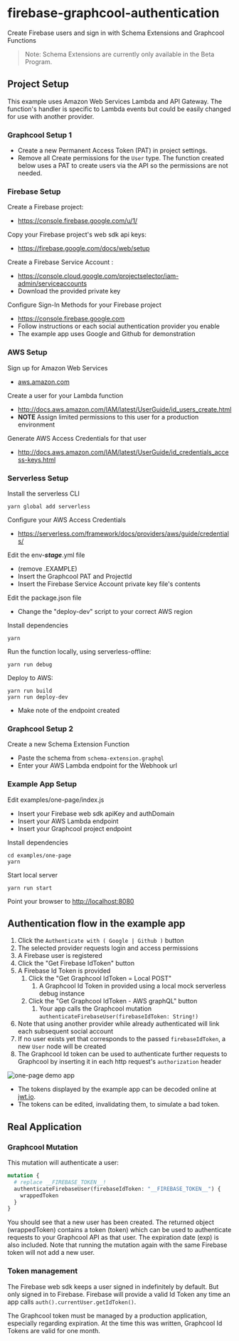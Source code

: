 # firebase-graphcool-authentication

Create Firebase users and sign in with Schema Extensions and Graphcool Functions

> Note: Schema Extensions are currently only available in the Beta Program.


## Project Setup

This example uses Amazon Web Services Lambda and API Gateway.  The function's handler is specific to Lambda events but could be easily changed for use with another provider.

### Graphcool Setup 1

- Create a new Permanent Access Token (PAT) in project settings.
- Remove all Create permissions for the `User` type. The function created below uses a PAT to create users via the API so the permissions are not needed.


### Firebase Setup

Create a Firebase project:
- <https://console.firebase.google.com/u/1/>

Copy your Firebase project's web sdk api keys:
- <https://firebase.google.com/docs/web/setup>

Create a Firebase Service Account :
- <https://console.cloud.google.com/projectselector/iam-admin/serviceaccounts>
- Download the provided private key

Configure Sign-In Methods for your Firebase project
- https://console.firebase.google.com
- Follow instructions or each social authentication provider you enable
- The example app uses Google and Github for demonstration

### AWS Setup

Sign up for Amazon Web Services
- [aws.amazon.com](http://aws.amazon.com)

Create a user for your Lambda function
- <http://docs.aws.amazon.com/IAM/latest/UserGuide/id_users_create.html>
- **NOTE** Assign limited permissions to this user for a production environment

Generate AWS Access Credentials for that user
- <http://docs.aws.amazon.com/IAM/latest/UserGuide/id_credentials_access-keys.html> 


### Serverless Setup

Install the serverless CLI
```
yarn global add serverless
```
Configure your AWS Access Credentials
- https://serverless.com/framework/docs/providers/aws/guide/credentials/

Edit the env-**_stage_**.yml file
- (remove .EXAMPLE)
- Insert the Graphcool PAT and ProjectId
- Insert the Firebase Service Account private key file's contents

Edit the package.json file
- Change the "deploy-dev" script to your correct AWS region

Install dependencies
```
yarn
```

Run the function locally, using serverless-offline:
```
yarn run debug
```
Deploy to AWS:
```
yarn run build
yarn run deploy-dev
```
- Make note of the endpoint created

### Graphcool Setup 2

Create a new Schema Extension Function
- Paste the schema from `schema-extension.graphql`
- Enter your AWS Lambda endpoint for the Webhook url


### Example App Setup

Edit examples/one-page/index.js
- Insert your Firebase web sdk apiKey and authDomain
- Insert your AWS Lambda endpoint
- Insert your Graphcool project endpoint

Install dependencies
```
cd examples/one-page
yarn
```
Start local server
```
yarn run start
```
Point your browser to <http://localhost:8080>

## Authentication flow in the example app

1. Click the `Authenticate with ( Google | Github )` button
1. The selected provider requests login and access permissions
1. A Firebase user is registered
1. Click the "Get Firebase IdToken" button
1. A Firebase Id Token is provided
    1.  Click the "Get Graphcool IdToken = Local POST"
        1. A Graphcool Id Token in provided using a local mock serverless debug instance
    1. Click the "Get Graphcool IdToken - AWS graphQL" button
        1. Your app calls the Graphcool mutation `authenticateFirebaseUser(firebaseIdToken: String!)`
1. Note that using another provider while already authenticated will link each subsequent social account
1. If no user exists yet that corresponds to the passed `firebaseIdToken`, a new `User` node will be created
1. The Graphcool Id token can be used to authenticate further requests to Graphcool by inserting it in each http request's `authorization` header

![one-page demo app](demo.png)

- The tokens displayed by the example app can be decoded online at [jwt.io](http://jwt.io).
- The tokens can be edited, invalidating them, to simulate a bad token.



## Real Application

### Graphcool Mutation
This mutation will authenticate a user:

```graphql
mutation {
  # replace __FIREBASE_TOKEN__!
  authenticateFirebaseUser(firebaseIdToken: "__FIREBASE_TOKEN__") {
    wrappedToken
  }
}
```

You should see that a new user has been created. The returned object (wrappedToken) contains a token (token) which can be used to authenticate requests to your Graphcool API as that user.  The expiration date (exp) is also included.  Note that running the mutation again with the same Firebase token will not add a new user.

### Token management
The Firebase web sdk keeps a user signed in indefinitely by default.  But only signed in to Firebase.  Firebase will provide a valid Id Token any time an app calls `auth().currentUser.getIdToken()`.

The Graphcool token must be managed by a production application, especially regarding expiration.  At the time this was written, Graphcool Id Tokens are valid for one month.
